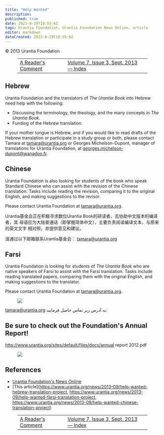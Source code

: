 ```yaml
---
title: "Help Wanted"
description: 
published: true
date: 2023-8-29T10:55:6Z
tags: Urantia Foundation, Urantia Foundation News Online, article
editor: markdown
dateCreated: 2023-8-29T10:55:6Z
---
```


<p class="v-card v-sheet theme--light gray lighten-3 px-2">© 2013 Urantia Foundation</p>
<figure class="table chapter-navigator">
  <table>
    <tbody>
      <tr>
        <td>
        <a href="/en/article/UF_News_Online/A_Readers_Comment_2013_09">
          <span class="mdi mdi-arrow-left-drop-circle"></span><span class="pl-2">A Reader's Comment</span>
        </a>
        </td>
        <td>
        <a href="/en/index/articles_uf_news_online#volume-7-issue-3-sept-2013">
          <span class="mdi mdi-book-open-variant"></span><span class="pl-2">Volume 7, Issue 3, Sept. 2013 — Index</span>
        </a>
        </td>
        <td>
        </td>
      </tr>
    </tbody>
  </table>
</figure>


## Hebrew

Urantia Foundation and the translators of _The Urantia Book_ into Hebrew need help with the following:

- Discussing the terminology, the theology, and the many concepts in _The Urantia Book_.
- Funding of the Hebrew translation.

If your mother tongue is Hebrew, and if you would like to read drafts of the Hebrew translation or participate in a study group or both, please contact Tamara at tamara@urantia.org or Georges Michelson-Dupont, manager of translations for Urantia Foundation, at georges.michelson-dupont@wanadoo.fr.

## Chinese

Urantia Foundation is also looking for students of the book who speak Standard Chinese who can assist with the revision of the Chinese translation. Tasks include reading the revision, comparing it to the original English, and making suggestions to the revisor.

Please contact Urantia Foundation at tamara@urantia.org.

Urantia基金会正在积极寻求数位Urantia Book的研读者，去协助中文版本的编译者，其 母语应为大陆普通话（即掌握简体中文），主要负责阅读编译文本，与原来的英文文字 相对照，并提供意见和建议。

请通过以下邮箱联系Urantia基金会： tamara@urantia.org

## Farsi

Urantia Foundation is looking for students of _The Urantia Book_ who are native speakers of Farsi to assist with the Farsi translation. Tasks include reading translated papers, comparing them with the original English, and making suggestions to the translator.

Please contact Urantia Foundation at tamara@urantia.org.

<figure id="Figure_5" class="image urantiapedia">
<img src="/image/article/UF_News_Online/2013_09/063.jpg">
</figure>

tamara@urantia.org به آدرس زير تماس حاصل فرماييد:

## Be sure to check out the Foundation's Annual Report!

http://www.urantia.org/sites/default/files/docs/annual report 2012.pdf
 
<figure id="Figure_8" class="image urantiapedia">
<img src="/image/article/UF_News_Online/2013_09/065.jpg">
</figure>







## References

- [Urantia Foundation's News Online](https://www.urantia.org/urantia-foundation/newsletter-pdf-archives)
- [This article](https://www.urantia.org/news/2013-09/help-wanted-hebrew-translation-project, https://www.urantia.org/news/2013-09/help-wanted-farsi-translation-project, https://www.urantia.org/news/2013-09/help-wanted-chinese-translation-project)

<figure class="table chapter-navigator">
  <table>
    <tbody>
      <tr>
        <td>
        <a href="/en/article/UF_News_Online/A_Readers_Comment_2013_09">
          <span class="mdi mdi-arrow-left-drop-circle"></span><span class="pl-2">A Reader's Comment</span>
        </a>
        </td>
        <td>
        <a href="/en/index/articles_uf_news_online#volume-7-issue-3-sept-2013">
          <span class="mdi mdi-book-open-variant"></span><span class="pl-2">Volume 7, Issue 3, Sept. 2013 — Index</span>
        </a>
        </td>
        <td>
        </td>
      </tr>
    </tbody>
  </table>
</figure>
